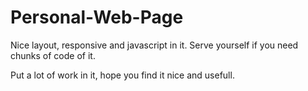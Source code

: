 # Personal-Web-Page

Nice layout, responsive and javascript in it. Serve yourself if you need chunks of code of it.

Put a lot of work in it, hope you find it nice and usefull.
